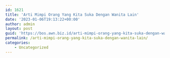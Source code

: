 ```yaml
---
id: 1621
title: 'Arti Mimpi Orang Yang Kita Suka Dengan Wanita Lain'
date: '2023-01-06T19:13:22+00:00'
author: admin
layout: post
guid: 'https://bos.awn.biz.id/arti-mimpi-orang-yang-kita-suka-dengan-wanita-lain/'
permalink: /arti-mimpi-orang-yang-kita-suka-dengan-wanita-lain/
categories:
    - Uncategorized
---
```


